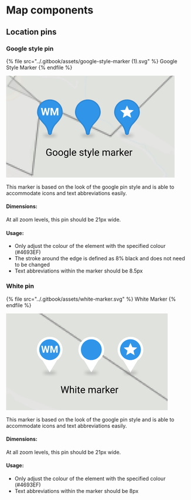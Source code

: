 # Map components

## Location pins

### Google style pin

{% file src="../.gitbook/assets/google-style-marker (1).svg" %}
Google Style Marker
{% endfile %}

<div align="left"><img src="../.gitbook/assets/image (109).png" alt=""></div>

This marker is based on the look of the google pin style and is able to accommodate icons and text abbreviations easily.

#### Dimensions:

At all zoom levels, this pin should be 21px wide.

#### Usage:

* Only adjust the colour of the element with the specified colour (#4693EF)
* The stroke around the edge is defined as 8% black and does not need to be changed
* Text abbreviations within the marker should be 8.5px

### White pin

{% file src="../.gitbook/assets/white-marker.svg" %}
White Marker
{% endfile %}

<div align="left"><img src="../.gitbook/assets/image (80).png" alt=""></div>

This marker is based on the look of the google pin style and is able to accommodate icons and text abbreviations easily.

#### Dimensions:

At all zoom levels, this pin should be 21px wide.

#### Usage:

* Only adjust the colour of the element with the specified colour (#4693EF)
* Text abbreviations within the marker should be 8px
